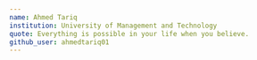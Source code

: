 ```yaml
---
name: Ahmed Tariq
institution: University of Management and Technology
quote: Everything is possible in your life when you believe.
github_user: ahmedtariq01
---
```


